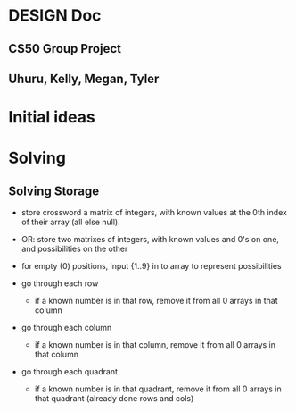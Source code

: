 # DESIGN Doc
## CS50 Group Project 
## Uhuru, Kelly, Megan, Tyler

# Initial ideas

# Solving

## Solving Storage
- store crossword a matrix of integers, with known values at the 0th index of their array (all else null). 
- OR: store two matrixes of integers, with known values and 0's on one, and possibilities on the other

- for empty (0) positions, input {1..9} in to array to represent possibilities
- go through each row 
	- if a known number is in that row, remove it from all 0 arrays in that column
- go through each column
	- if a known number is in that column, remove it from all 0 arrays in that column
- go through each quadrant
	- if a known number is in that quadrant, remove it from all 0 arrays in that quadrant (already done rows and cols)



